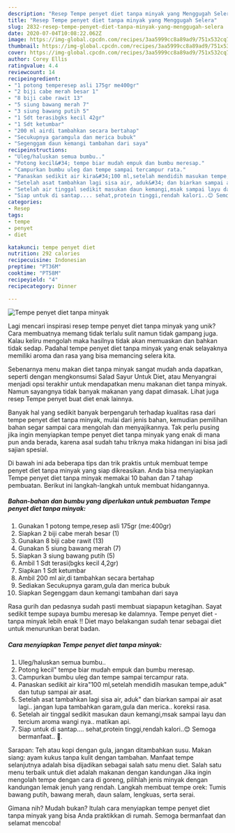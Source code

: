 ```yaml
---
description: "Resep Tempe penyet diet tanpa minyak yang Menggugah Selera"
title: "Resep Tempe penyet diet tanpa minyak yang Menggugah Selera"
slug: 2832-resep-tempe-penyet-diet-tanpa-minyak-yang-menggugah-selera
date: 2020-07-04T10:08:22.062Z
image: https://img-global.cpcdn.com/recipes/3aa5999cc8a89ad9/751x532cq70/tempe-penyet-diet-tanpa-minyak-foto-resep-utama.jpg
thumbnail: https://img-global.cpcdn.com/recipes/3aa5999cc8a89ad9/751x532cq70/tempe-penyet-diet-tanpa-minyak-foto-resep-utama.jpg
cover: https://img-global.cpcdn.com/recipes/3aa5999cc8a89ad9/751x532cq70/tempe-penyet-diet-tanpa-minyak-foto-resep-utama.jpg
author: Corey Ellis
ratingvalue: 4.4
reviewcount: 14
recipeingredient:
- "1 potong temperesep asli 175gr me400gr"
- "2 biji cabe merah besar 1"
- "8 biji cabe rawit 13"
- "5 siung bawang merah 7"
- "3 siung bawang putih 5"
- "1 Sdt terasibgks kecil 42gr"
- "1 Sdt ketumbar"
- "200 ml airdi tambahkan secara bertahap"
- "Secukupnya garamgula dan merica bubuk"
- "Segenggam daun kemangi tambahan dari saya"
recipeinstructions:
- "Uleg/haluskan semua bumbu.."
- "Potong kecil&#34; tempe biar mudah empuk dan bumbu meresap."
- "Campurkan bumbu uleg dan tempe sampai tercampur rata."
- "Panaskan sedikit air kira&#34;100 ml,setelah mendidih masukan tempe,aduk&#34; dan tutup sampai air asat."
- "Setelah asat tambahkan lagi sisa air, aduk&#34; dan biarkan sampai air asat lagi.. jangan lupa tambahkan garam,gula dan merica.. koreksi rasa."
- "Setelah air tinggal sedikit masukan daun kemangi,msak sampai layu dan tercium aroma wangi nya.. matikan api."
- "Siap untuk di santap.... sehat,protein tinggi,rendah kalori..😊 Semoga bermanfaat.. 🥰."
categories:
- Resep
tags:
- tempe
- penyet
- diet

katakunci: tempe penyet diet 
nutrition: 292 calories
recipecuisine: Indonesian
preptime: "PT36M"
cooktime: "PT58M"
recipeyield: "4"
recipecategory: Dinner

---
```



![Tempe penyet diet tanpa minyak](https://img-global.cpcdn.com/recipes/3aa5999cc8a89ad9/751x532cq70/tempe-penyet-diet-tanpa-minyak-foto-resep-utama.jpg)

Lagi mencari inspirasi resep tempe penyet diet tanpa minyak yang unik? Cara membuatnya memang tidak terlalu sulit namun tidak gampang juga. Kalau keliru mengolah maka hasilnya tidak akan memuaskan dan bahkan tidak sedap. Padahal tempe penyet diet tanpa minyak yang enak selayaknya memiliki aroma dan rasa yang bisa memancing selera kita.

Sebenarnya menu makan diet tanpa minyak sangat mudah anda dapatkan, seperti dengan mengkonsumsi Salad Sayur Untuk Diet, atau Menyangrai menjadi opsi terakhir untuk mendapatkan menu makanan diet tanpa minyak. Namun sayangnya tidak banyak makanan yang dapat dimasak. Lihat juga resep Tempe penyet buat diet enak lainnya.

Banyak hal yang sedikit banyak berpengaruh terhadap kualitas rasa dari tempe penyet diet tanpa minyak, mulai dari jenis bahan, kemudian pemilihan bahan segar sampai cara mengolah dan menyajikannya. Tak perlu pusing jika ingin menyiapkan tempe penyet diet tanpa minyak yang enak di mana pun anda berada, karena asal sudah tahu triknya maka hidangan ini bisa jadi sajian spesial.


Di bawah ini ada beberapa tips dan trik praktis untuk membuat tempe penyet diet tanpa minyak yang siap dikreasikan. Anda bisa menyiapkan Tempe penyet diet tanpa minyak memakai 10 bahan dan 7 tahap pembuatan. Berikut ini langkah-langkah untuk membuat hidangannya.

<!--inarticleads1-->

##### Bahan-bahan dan bumbu yang diperlukan untuk pembuatan Tempe penyet diet tanpa minyak:

1. Gunakan 1 potong tempe,resep asli 175gr (me:400gr)
1. Siapkan 2 biji cabe merah besar (1)
1. Gunakan 8 biji cabe rawit (13)
1. Gunakan 5 siung bawang merah (7)
1. Siapkan 3 siung bawang putih (5)
1. Ambil 1 Sdt terasi(bgks kecil 4,2gr)
1. Siapkan 1 Sdt ketumbar
1. Ambil 200 ml air,di tambahkan secara bertahap
1. Sediakan Secukupnya garam,gula dan merica bubuk
1. Siapkan Segenggam daun kemangi tambahan dari saya


Rasa gurih dan pedasnya sudah pasti membuat siapapun ketagihan. Sayat sedikit tempe supaya bumbu meresap ke dalamnya. Tempe penyet diet - tanpa minyak lebih enak !! Diet mayo belakangan sudah tenar sebagai diet untuk menurunkan berat badan. 

<!--inarticleads2-->

##### Cara menyiapkan Tempe penyet diet tanpa minyak:

1. Uleg/haluskan semua bumbu..
1. Potong kecil&#34; tempe biar mudah empuk dan bumbu meresap.
1. Campurkan bumbu uleg dan tempe sampai tercampur rata.
1. Panaskan sedikit air kira&#34;100 ml,setelah mendidih masukan tempe,aduk&#34; dan tutup sampai air asat.
1. Setelah asat tambahkan lagi sisa air, aduk&#34; dan biarkan sampai air asat lagi.. jangan lupa tambahkan garam,gula dan merica.. koreksi rasa.
1. Setelah air tinggal sedikit masukan daun kemangi,msak sampai layu dan tercium aroma wangi nya.. matikan api.
1. Siap untuk di santap.... sehat,protein tinggi,rendah kalori..😊 Semoga bermanfaat.. 🥰.


Sarapan: Teh atau kopi dengan gula, jangan ditambahkan susu. Makan siang: ayam kukus tanpa kulit dengan tambahan. Manfaat tempe selanjutnya adalah bisa dijadikan sebagai salah satu menu diet. Salah satu menu terbaik untuk diet adalah makanan dengan kandungan Jika ingin mengolah tempe dengan cara di goreng, pilihlah jenis minyak dengan kandungan lemak jenuh yang rendah. Langkah membuat tempe orek: Tumis bawang putih, bawang merah, daun salam, lengkuas, serta serai. 

Gimana nih? Mudah bukan? Itulah cara menyiapkan tempe penyet diet tanpa minyak yang bisa Anda praktikkan di rumah. Semoga bermanfaat dan selamat mencoba!

